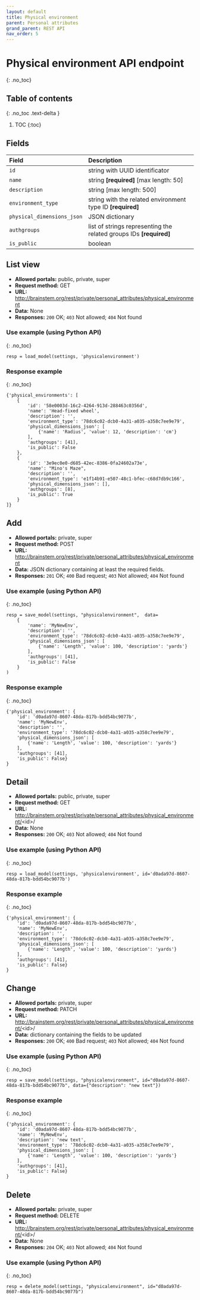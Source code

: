 ```yaml
---
layout: default
title: Physical environment
parent: Personal attributes
grand_parent: REST API
nav_order: 5
---
```


# Physical environment API endpoint
{: .no_toc}

## Table of contents
{: .no_toc .text-delta }

1. TOC
{:toc}


## Fields

| Field        | Description  |
|:-------------|:-------------|
| `id` | string with UUID identificator |
| `name` | string **[required]** [max length: 50] |
| `description` | string [max length: 500]|
| `environment_type` | string with the related environment type ID **[required]** |
| `physical_dimensions_json` | JSON dictionary |
| `authgroups` | list of strings representing the related groups IDs **[required]** |
| `is_public` | boolean |


## List view
- **Allowed portals:** public, private, super
- **Request method:** GET
- **URL:** http://brainstem.org/rest/private/personal_attributes/physical_environment
- **Data:** None
- **Responses:** `200` OK; `403` Not allowed; `404` Not found

### Use example (using Python API)
{: .no_toc}

```
resp = load_model(settings, 'physicalenvironment')
```

### Response example
{: .no_toc}

```
{'physical_environments': [
    {
        'id': '58e0003d-16c2-4264-913d-288463c0356d',
        'name': 'Head-fixed wheel',
        'description': '',
        'environment_type': '78dc6c02-dcb0-4a31-a035-a358c7ee9e79',
        'physical_dimensions_json': [
            {'name': 'Radius', 'value': 12, 'description': 'cm'}
        ],
        'authgroups': [41],
        'is_public': False
    },
    {
        'id': '3e9ec0e0-d685-42ec-8386-0fa24602a73e',
        'name': "Mino's Maze",
        'description': '',
        'environment_type': 'e1f14b91-e507-48c1-bfec-c68d7db9c166',
        'physical_dimensions_json': [],
        'authgroups': [8],
        'is_public': True
    }
]}

```


## Add
- **Allowed portals:** private, super
- **Request method:** POST
- **URL:** http://brainstem.org/rest/private/personal_attributes/physical_environment
- **Data:** JSON dictionary containing at least the required fields.
- **Responses:** `201` OK; `400` Bad request; `403` Not allowed; `404` Not found


### Use example (using Python API)
{: .no_toc}

```
resp = save_model(settings, "physicalenvironment",  data=
    {
        'name': 'MyNewEnv',
        'description': '',
        'environment_type': '78dc6c02-dcb0-4a31-a035-a358c7ee9e79',
        'physical_dimensions_json': [
            {'name': 'Length', 'value': 100, 'description': 'yards'}
        ],
        'authgroups': [41],
        'is_public': False
    }
)
```

### Response example
{: .no_toc}

```
{'physical_environment': {
    'id': 'd0ada97d-8607-48da-817b-bdd54bc9077b',
    'name': 'MyNewEnv',
    'description': '',
    'environment_type': '78dc6c02-dcb0-4a31-a035-a358c7ee9e79',
    'physical_dimensions_json': [
        {'name': 'Length', 'value': 100, 'description': 'yards'}
    ],
    'authgroups': [41],
    'is_public': False}
}
```



## Detail
- **Allowed portals:** public, private, super
- **Request method:** GET
- **URL:** http://brainstem.org/rest/private/personal_attributes/physical_environment/<id\>/
- **Data:** None
- **Responses:** `200` OK; `403` Not allowed; `404` Not found

### Use example (using Python API)
{: .no_toc}

```
resp = load_model(settings, 'physicalenvironment', id='d0ada97d-8607-48da-817b-bdd54bc9077b')
```

### Response example
{: .no_toc}

```
{'physical_environment': {
    'id': 'd0ada97d-8607-48da-817b-bdd54bc9077b',
    'name': 'MyNewEnv',
    'description': '',
    'environment_type': '78dc6c02-dcb0-4a31-a035-a358c7ee9e79',
    'physical_dimensions_json': [
        {'name': 'Length', 'value': 100, 'description': 'yards'}
    ],
    'authgroups': [41],
    'is_public': False}
}
```


## Change
- **Allowed portals:** private, super
- **Request method:** PATCH
- **URL:** http://brainstem.org/rest/private/personal_attributes/physical_environment/<id\>/
- **Data:** dictionary containing the fields to be updated
- **Responses:** `200` OK; `400` Bad request; `403` Not allowed; `404` Not found


### Use example (using Python API)
{: .no_toc}

```
resp = save_model(settings, "physicalenvironment", id="d0ada97d-8607-48da-817b-bdd54bc9077b", data={"description": "new text"})
```

### Response example
{: .no_toc}

```
{'physical_environment': {
    'id': 'd0ada97d-8607-48da-817b-bdd54bc9077b',
    'name': 'MyNewEnv',
    'description': 'new text',
    'environment_type': '78dc6c02-dcb0-4a31-a035-a358c7ee9e79',
    'physical_dimensions_json': [
        {'name': 'Length', 'value': 100, 'description': 'yards'}
    ],
    'authgroups': [41],
    'is_public': False}
}
```


## Delete
- **Allowed portals:** private, super
- **Request method:** DELETE
- **URL:** http://brainstem.org/rest/private/personal_attributes/physical_environment/<id\>/
- **Data:** None
- **Responses:** `204` OK; `403` Not allowed; `404` Not found


### Use example (using Python API)
{: .no_toc}

```
resp = delete_model(settings, "physicalenvironment", id="d0ada97d-8607-48da-817b-bdd54bc9077b")
``` 